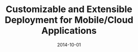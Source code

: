 ---
title: 'Customizable and Extensible Deployment for Mobile/Cloud Applications'
collection: 'publications'
permalink: '/publications/2014-10-01-zhang14-osdi'
date: 2014-10-01
authors: 'Irene Zhang, Adriana Szekeres, Dana Van Aken, Isaac Ackerman, Steven D. Gribble, Arvind Krishnamurthy, Henry M. Levy'
venue: 'Proceedings of the USENIX Symposium on Operating Systems Design and Implementation (OSDI)'
paperurl: 'http://danavanaken.com/files/zhang14-osdi.pdf'
---